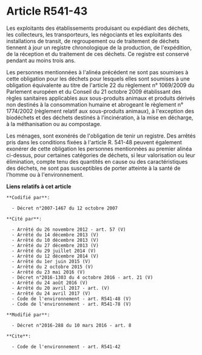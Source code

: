 # Article R541-43

Les exploitants des établissements produisant ou expédiant des déchets, les collecteurs, les transporteurs, les négociants et
les exploitants des installations de transit, de regroupement ou de traitement de déchets tiennent à jour un registre
chronologique de la production, de l'expédition, de la réception et du traitement de ces déchets. Ce registre est conservé
pendant au moins trois ans.

Les personnes mentionnées à l'alinéa précédent ne sont pas soumises à cette obligation pour les déchets pour lesquels elles
sont soumises à une obligation équivalente au titre de l'article 22 du règlement n° 1069/2009 du Parlement européen et du
Conseil du 21 octobre 2009 établissant des règles sanitaires applicables aux sous-produits animaux et produits dérivés non
destinés à la consommation humaine et abrogeant le règlement n° 1774/2002 (règlement relatif aux sous-produits animaux), à
l'exception des biodéchets et des déchets destinés à l'incinération, à la mise en décharge, à la méthanisation ou au
compostage.

Les ménages, sont exonérés de l'obligation de tenir un registre. Des arrêtés pris dans les conditions fixées à l'article R.
541-48 peuvent également exonérer de cette obligation les personnes mentionnées au premier alinéa ci-dessus, pour certaines
catégories de déchets, si leur valorisation ou leur élimination, compte tenu des quantités en cause ou des caractéristiques
des déchets, ne sont pas susceptibles de porter atteinte à la santé de l'homme ou à l'environnement.

**Liens relatifs à cet article**

	**Codifié par**:

	  - Décret n°2007-1467 du 12 octobre 2007

	**Cité par**:

	  - Arrêté du 26 novembre 2012 - art. 57 (V)
	  - Arrêté du 14 décembre 2013 (V)
	  - Arrêté du 10 décembre 2013 (V)
	  - Arrêté du 27 décembre 2013 (V)
	  - Arrêté du 29 juillet 2014 (V)
	  - Arrêté du 12 décembre 2014 (V)
	  - Arrêté du 1er juin 2015 (V)
	  - Arrêté du 2 octobre 2015 (V)
	  - Arrêté du 23 mai 2016 (V)
	  - Décret n°2016-1303 du 4 octobre 2016 - art. 21 (V)
	  - Arrêté du 24 août 2016 (V)
	  - Arrêté du 20 avril 2017 - art. (V)
	  - Arrêté du 24 avril 2017 (V)
	  - Code de l'environnement - art. R541-48 (V)
	  - Code de l'environnement - art. R541-78 (V)

	**Modifié par**:

	  - Décret n°2016-288 du 10 mars 2016 - art. 8

	**Cite**:

	  - Code de l'environnement - art. R541-42

